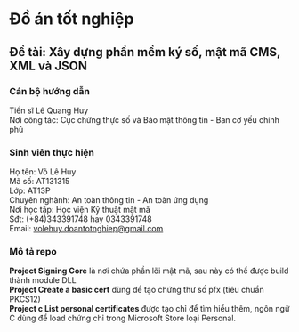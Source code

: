 # Đồ án tốt nghiệp
## Đề tài: Xây dựng phần mềm ký số, mật mã CMS, XML và JSON
### Cán bộ hướng dẫn
Tiến sĩ Lê Quang Huy</br>
Nơi công tác: Cục chứng thực số và Bảo mật thông tin - Ban cơ yếu chính phủ
### Sinh viên thực hiện
Họ tên: Võ Lê Huy</br>
Mã số: AT131315</br>
Lớp: AT13P</br>
Chuyên nghành: An toàn thông tin - An toàn ứng dụng</br>
Nơi học tập: Học viện Kỹ thuật mật mã</br>
Sđt: (+84)343391748 hay 0343391748</br>
Email: volehuy.doantotnghiep@gmail.com
### Mô tả repo
**Project Signing Core** là nơi chứa phần lõi mật mã, sau này có thể được build thành module DLL</br>
**Project Create a basic cert** dùng để tạo chứng thư số pfx (tiêu chuẩn PKCS12)</br>
**Project c List personal certificates** được tạo chỉ để tìm hiểu thêm, ngôn ngữ C dùng để load chứng chỉ trong Microsoft Store loại Personal.

